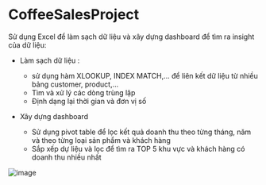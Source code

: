 # CoffeeSalesProject
Sử dụng Excel để làm sạch dữ liệu và xây dựng dashboard để tìm ra insight của dữ liệu: 
- Làm sạch dữ liệu :
  + sử dụng hàm XLOOKUP, INDEX MATCH,... để liên kết dữ liệu từ nhiều bảng customer, product,...
  + Tìm và xử lý các dòng trùng lặp
  + Định dạng lại thời gian và đơn vị số

- Xây dựng dashboard
  + Sử dụng pivot table để lọc kết quả doanh thu theo từng tháng, năm và theo từng loại sản phẩm và khách hàng
  + Sắp xếp dự liệu và lọc để tìm ra TOP 5 khu vực và khách hàng có doanh thu nhiều nhất

![image](https://github.com/user-attachments/assets/472d2008-0a53-4732-9564-d149891bc0ac)
